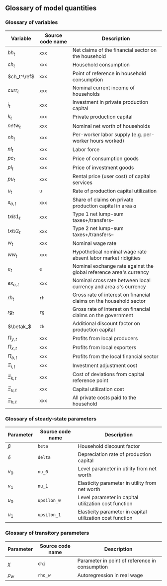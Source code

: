 ## Glossary of model quantities

### Glossary of variables

Variable | Source code name | Description
---|---|---
$bh_t$ | `xxx` | Net claims of the financial sector on the household
$ch_t$ | `xxx` | Household consumption
$ch_t^\ref$ | `xxx` | Point of reference in household consumption
$curr_t$ | `xxx` | Nominal current income of households
$i_t$ | `xxx` | Investment in private production capital
$k_t$ | `xxx` | Private production capital
$netw_t$ | `xxx` | Nominal net worth of households
$nh_t$ | `xxx` | Per-worker labor supply (e.g. per-worker hours worked)
$nl_t$ | `xxx` | Labor force
$pc_t$ | `xxx` | Price of consumption goods
$pi_t$ | `xxx` | Price of investment goods
$pu_t$ | `xxx` | Rental price (user cost) of capital services
$u_t$ | `u` | Rate of production capital utilization
$s_{a,t}$ | `xxx` | Share of claims on private production capital in area $a$
$txls1_t$ | `xxx` | Type 1 net lump-sum taxes+/transfers–
$txls2_t$ | `xxx` | Type 2 net lump-sum taxes+/transfers–
$w_t$ | `xxx` | Nominal wage rate
$ww_t$ | `xxx` | Hypothetical nominal wage rate absent labor market ridigities
$e_t$ | `e` | Nominal exchange rate against the global reference area's currency
$ex_{a,t}$ | `xxx` | Nominal cross rate between local currency and area $a$'s currency
$rh_t$ | `rh` | Gross rate of interest on financial claims on the household sector
$rg_t$ | `rg` | Gross rate of interest on financial claims on the government
$\betak_$ | `zk` | Additional discount factor on production capital
$\Pi_{y,t}$ | `xxx` | Profits from local producers
$\Pi_{x,t}$ | `xxx` | Profits from local exporters
$\Pi_{b,t}$ | `xxx` | Profits from the local financial sector
$\Xi_{i,t}$ | `xxx` | Investment adjustment cost 
$\Xi_{k,t}$ | `xxx` | Cost of deviations from capital reference point
$\Xi_{u,t}$ | `xxx` | Capital utilization cost 
$\Xi_{h,t}$ | `xxx` | All private costs paid to the household


### Glossary of steady-state parameters 

Parameter | Source code name | Description
---|---|---
$\beta$ | `beta` | Household discount factor 
$\delta$ | `delta` | Depreciation rate of production capital
$\nu_0$ | `nu_0` | Level parameter in utility from net worth
$\nu_1$ | `nu_1` | Elasticity parameter in utility from net worth
$\upsilon_0$ | `upsilon_0` | Level parameter in capital utilization cost function
$\upsilon_1$ | `upsilon_1` | Elasticity parameter in capital utilization cost function


### Glossary of transitory parameters 

Parameter | Source code name | Description
---|---|---
$\chi$ | `chi` | Parameter in point of reference in consumption
$\rho_w$ | `rho_w` | Autoregression in real wage

